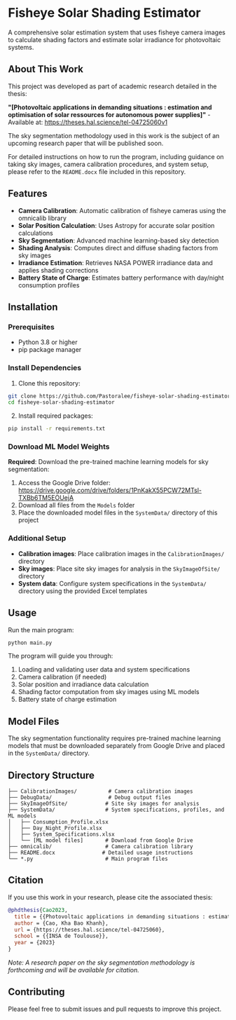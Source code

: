 # Fisheye Solar Shading Estimator

A comprehensive solar estimation system that uses fisheye camera images to calculate shading factors and estimate solar irradiance for photovoltaic systems.

## About This Work

This project was developed as part of academic research detailed in the thesis:

**"[Photovoltaic applications in demanding situations : estimation and optimisation of solar ressources for autonomous power supplies]"** - Available at: https://theses.hal.science/tel-04725060v1

The sky segmentation methodology used in this work is the subject of an upcoming research paper that will be published soon.

For detailed instructions on how to run the program, including guidance on taking sky images, camera calibration procedures, and system setup, please refer to the `README.docx` file included in this repository.

## Features

- **Camera Calibration**: Automatic calibration of fisheye cameras using the omnicalib library
- **Solar Position Calculation**: Uses Astropy for accurate solar position calculations
- **Sky Segmentation**: Advanced machine learning-based sky detection
- **Shading Analysis**: Computes direct and diffuse shading factors from sky images
- **Irradiance Estimation**: Retrieves NASA POWER irradiance data and applies shading corrections
- **Battery State of Charge**: Estimates battery performance with day/night consumption profiles

## Installation

### Prerequisites

- Python 3.8 or higher
- pip package manager

### Install Dependencies

1. Clone this repository:
```bash
git clone https://github.com/Pastoralee/fisheye-solar-shading-estimator.git
cd fisheye-solar-shading-estimator
```

2. Install required packages:
```bash
pip install -r requirements.txt
```

### Download ML Model Weights

**Required**: Download the pre-trained machine learning models for sky segmentation:

1. Access the Google Drive folder: https://drive.google.com/drive/folders/1PnKakX55PCW72MTsl-TXBb6TM5EOUejA
2. Download all files from the `Models` folder
3. Place the downloaded model files in the `SystemData/` directory of this project

### Additional Setup

- **Calibration images**: Place calibration images in the `CalibrationImages/` directory
- **Sky images**: Place site sky images for analysis in the `SkyImageOfSite/` directory
- **System data**: Configure system specifications in the `SystemData/` directory using the provided Excel templates

## Usage

Run the main program:
```bash
python main.py
```

The program will guide you through:
1. Loading and validating user data and system specifications
2. Camera calibration (if needed)
3. Solar position and irradiance data calculation
4. Shading factor computation from sky images using ML models
5. Battery state of charge estimation

## Model Files

The sky segmentation functionality requires pre-trained machine learning models that must be downloaded separately from Google Drive and placed in the `SystemData/` directory.

## Directory Structure

```
├── CalibrationImages/          # Camera calibration images
├── DebugData/                  # Debug output files
├── SkyImageOfSite/            # Site sky images for analysis
├── SystemData/                # System specifications, profiles, and ML models
│   ├── Consumption_Profile.xlsx
│   ├── Day_Night_Profile.xlsx
│   ├── System_Specifications.xlsx
│   └── [ML model files]       # Download from Google Drive
├── omnicalib/                 # Camera calibration library
├── README.docx               # Detailed usage instructions
└── *.py                       # Main program files
```

## Citation

If you use this work in your research, please cite the associated thesis:

```bibtex
@phdthesis{Cao2023,
  title = {{Photovoltaic applications in demanding situations : estimation and optimisation of solar ressources for autonomous power supplies}},
  author = {Cao, Kha Bao Khanh},
  url = {https://theses.hal.science/tel-04725060},
  school = {{INSA de Toulouse}},
  year = {2023}
}
```

*Note: A research paper on the sky segmentation methodology is forthcoming and will be available for citation.*

## Contributing

Please feel free to submit issues and pull requests to improve this project.
